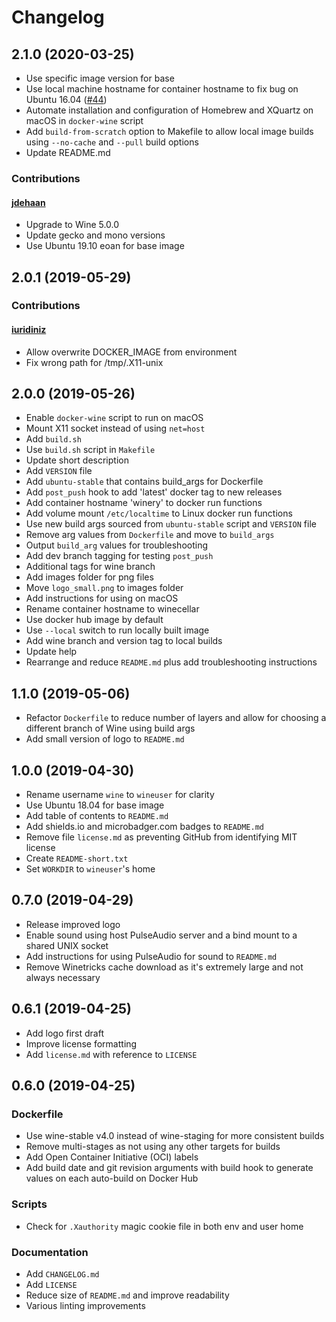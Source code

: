 # Changelog

## 2.1.0 (2020-03-25)

* Use specific image version for base
* Use local machine hostname for container hostname to fix bug on Ubuntu 16.04 ([#44](https://github.com/scottyhardy/docker-wine/issues/44))
* Automate installation and configuration of Homebrew and XQuartz on macOS in `docker-wine` script
* Add `build-from-scratch` option to Makefile to allow local image builds using `--no-cache` and `--pull` build options
* Update README.md

### Contributions

#### [jdehaan](https://github.com/jdehaan)

* Upgrade to Wine 5.0.0
* Update gecko and mono versions
* Use Ubuntu 19.10 eoan for base image

## 2.0.1 (2019-05-29)

### Contributions

#### [iuridiniz](https://github.com/iuridiniz)

* Allow overwrite DOCKER_IMAGE from environment
* Fix wrong path for /tmp/.X11-unix

## 2.0.0 (2019-05-26)

* Enable `docker-wine` script to run on macOS
* Mount X11 socket instead of using `net=host`
* Add `build.sh`
* Use `build.sh` script in `Makefile`
* Update short description
* Add `VERSION` file
* Add `ubuntu-stable` that contains build_args for Dockerfile
* Add `post_push` hook to add 'latest' docker tag to new releases
* Add container hostname 'winery' to docker run functions
* Add volume mount `/etc/localtime` to Linux docker run functions
* Use new build args sourced from `ubuntu-stable` script and `VERSION` file
* Remove arg values from `Dockerfile` and move to `build_args`
* Output `build_arg` values for troubleshooting
* Add dev branch tagging for testing `post_push`
* Additional tags for wine branch
* Add images folder for png files
* Move `logo_small.png` to images folder
* Add instructions for using on macOS
* Rename container hostname to winecellar
* Use docker hub image by default
* Use `--local` switch to run locally built image
* Add wine branch and version tag to local builds
* Update help
* Rearrange and reduce `README.md` plus add troubleshooting instructions

## 1.1.0 (2019-05-06)

* Refactor `Dockerfile` to reduce number of layers and allow for choosing a different branch of Wine using build args
* Add small version of logo to `README.md`

## 1.0.0 (2019-04-30)

* Rename username `wine` to `wineuser` for clarity
* Use Ubuntu 18.04 for base image
* Add table of contents to `README.md`
* Add shields.io and microbadger.com badges to `README.md`
* Remove file `license.md` as preventing GitHub from identifying MIT license
* Create `README-short.txt`
* Set `WORKDIR` to `wineuser`'s home

## 0.7.0 (2019-04-29)

* Release improved logo
* Enable sound using host PulseAudio server and a bind mount to a shared UNIX socket
* Add instructions for using PulseAudio for sound to `README.md`
* Remove Winetricks cache download as it's extremely large and not always necessary

## 0.6.1 (2019-04-25)

* Add logo first draft
* Improve license formatting
* Add `license.md` with reference to `LICENSE`

## 0.6.0 (2019-04-25)

### Dockerfile

* Use wine-stable v4.0 instead of wine-staging for more consistent builds
* Remove multi-stages as not using any other targets for builds
* Add Open Container Initiative (OCI) labels
* Add build date and git revision arguments with build hook to generate values on each auto-build on Docker Hub

### Scripts

* Check for `.Xauthority` magic cookie file in both env and user home

### Documentation

* Add `CHANGELOG.md`
* Add `LICENSE`
* Reduce size of `README.md` and improve readability
* Various linting improvements
